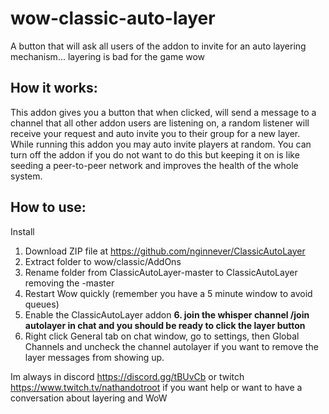 # wow-classic-auto-layer
A button that will ask all users of the addon to invite for an auto layering mechanism... layering is bad for the game wow

## How it works:

This addon gives you a button that when clicked, will send a message to a channel that all other addon users are listening on, a random listener will receive your request and auto invite you to their group for a new layer. While running this addon you may auto invite players at random. You can turn off the addon if you do not want to do this but keeping it on is like seeding a peer-to-peer network and improves the health of the whole system. 

## How to use:

Install
1. Download ZIP file at https://github.com/nginnever/ClassicAutoLayer
2. Extract folder to wow/classic/AddOns
3. Rename folder from ClassicAutoLayer-master to ClassicAutoLayer removing the -master
4. Restart Wow quickly (remember you have a 5 minute window to avoid queues)
5. Enable the ClassicAutoLayer addon
**6. join the whisper channel /join autolayer in chat and you should be ready to click the layer button**
7. Right click General tab on chat window, go to settings, then Global Channels and uncheck the channel autolayer if you want to remove the layer messages from showing up.

Im always in discord https://discord.gg/tBUvCb or twitch https://www.twitch.tv/nathandotroot if you want help or want to have a conversation about layering and WoW
